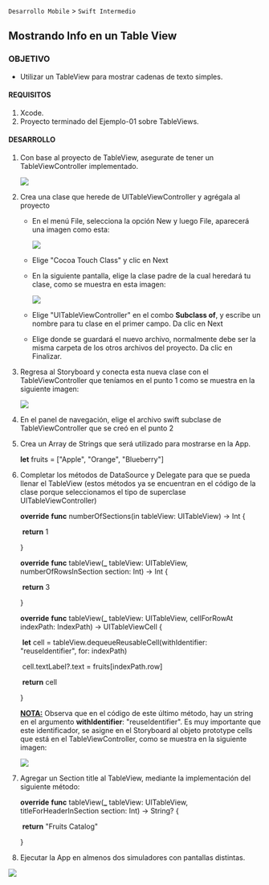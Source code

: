 
`Desarrollo Mobile` > `Swift Intermedio`


## Mostrando Info en un Table View


### OBJETIVO

- Utilizar un TableView para mostrar cadenas de texto simples.


#### REQUISITOS

1. Xcode.
2. Proyecto terminado del Ejemplo-01 sobre TableViews.

#### DESARROLLO

1. Con base al proyecto de TableView, asegurate de tener un TableViewController implementado.

   ![](0.png)

2. Crea una clase que herede de UITableViewController y agrégala al proyecto

   - En el menú File, selecciona la opción New y luego File, aparecerá una imagen como esta:

     ![](1.png)

   - Elige "Cocoa Touch Class" y clic en Next

   - En la siguiente pantalla, elige la clase padre de la cual heredará tu clase, como se muestra en esta imagen:

     ![](2.png)

   - Elige "UITableViewController" en el combo **Subclass of**, y escribe un nombre para tu clase en el primer campo. Da clic en Next

   - Elige donde se guardará el nuevo archivo, normalmente debe ser la misma carpeta de los otros archivos del proyecto. Da clic en Finalizar.

3. Regresa al Storyboard y conecta esta nueva clase con el TableViewController que teníamos en el punto 1 como se muestra en la siguiente imagen:

   ![](3.png)

4. En el panel de navegación, elige el archivo swift subclase de TableViewController que se creó en el punto 2

5. Crea un Array de Strings que será utilizado para mostrarse en la App.

   **let** fruits = ["Apple", "Orange", "Blueberry"]

    

6. Completar los métodos de DataSource y Delegate para que se pueda llenar el TableView (estos métodos ya se encuentran en el código de la clase porque seleccionamos el tipo de superclase UITableViewController)

   **override** **func** numberOfSections(in tableView: UITableView) -> Int {

   ​    **return** 1

     }

   

     **override** **func** tableView(**_** tableView: UITableView, numberOfRowsInSection section: Int) -> Int {

   ​    **return** 3

     }

   

     **override** **func** tableView(**_** tableView: UITableView, cellForRowAt indexPath: IndexPath) -> UITableViewCell {

   ​    **let** cell = tableView.dequeueReusableCell(withIdentifier: "reuseIdentifier", for: indexPath)

   ​    cell.textLabel?.text = fruits[indexPath.row]

   ​    **return** cell

     }

   **<u>NOTA:</u>** Observa que en el código de este último método, hay un string en el argumento **withIdentifier**: "reuseIdentifier". Es muy importante que este identificador, se asigne en el Storyboard al objeto prototype cells que está en el TableViewController, como se muestra en la siguiente imagen:

   ![](4.png)

7. Agregar un Section title al TableView, mediante la implementación del siguiente método:

     **override** **func** tableView(**_** tableView: UITableView, titleForHeaderInSection section: Int) -> String? {

   ​    **return** "Fruits Catalog"

     }

   

8. Ejecutar la App en almenos dos simuladores con pantallas distintas.

![](5.png)

